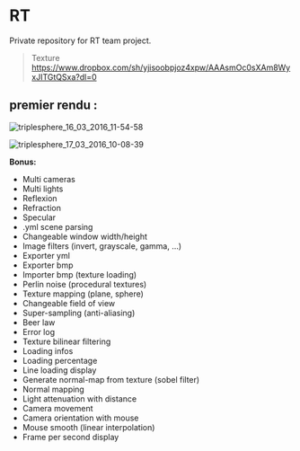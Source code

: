 # RT
Private repository for RT team project.
> Texture
> https://www.dropbox.com/sh/yjisoobpjoz4xpw/AAAsmOc0sXAm8WyxJITGtQSxa?dl=0

## premier rendu :

![triplesphere_16_03_2016_11-54-58](https://cloud.githubusercontent.com/assets/16072194/13810249/24626856-eb6f-11e5-9ac9-75ad2f00ace6.jpg)

![triplesphere_17_03_2016_10-08-39](https://cloud.githubusercontent.com/assets/16072194/13849567/0298bb6a-ec57-11e5-95d9-4c392deb8df5.jpg)

__Bonus:__
- Multi cameras
- Multi lights
- Reflexion
- Refraction
- Specular
- .yml scene parsing
- Changeable window width/height
- Image filters (invert, grayscale, gamma, ...)
- Exporter yml
- Exporter bmp
- Importer bmp (texture loading)
- Perlin noise (procedural textures)
- Texture mapping (plane, sphere)
- Changeable field of view
- Super-sampling (anti-aliasing)
- Beer law
- Error log
- Texture bilinear filtering
- Loading infos
- Loading percentage
- Line loading display
- Generate normal-map from texture (sobel filter)
- Normal mapping
- Light attenuation with distance
- Camera movement
- Camera orientation with mouse
- Mouse smooth (linear interpolation)
- Frame per second display
